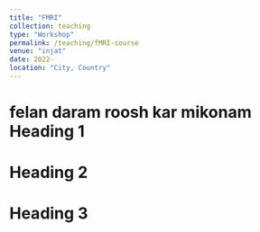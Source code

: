 ```yaml
---
title: "FMRI"
collection: teaching
type: "Workshop"
permalink: /teaching/fMRI-course
venue: "injat"
date: 2022-
location: "City, Country"
---
```


felan daram roosh kar mikonam
Heading 1
======

Heading 2
======

Heading 3
======
